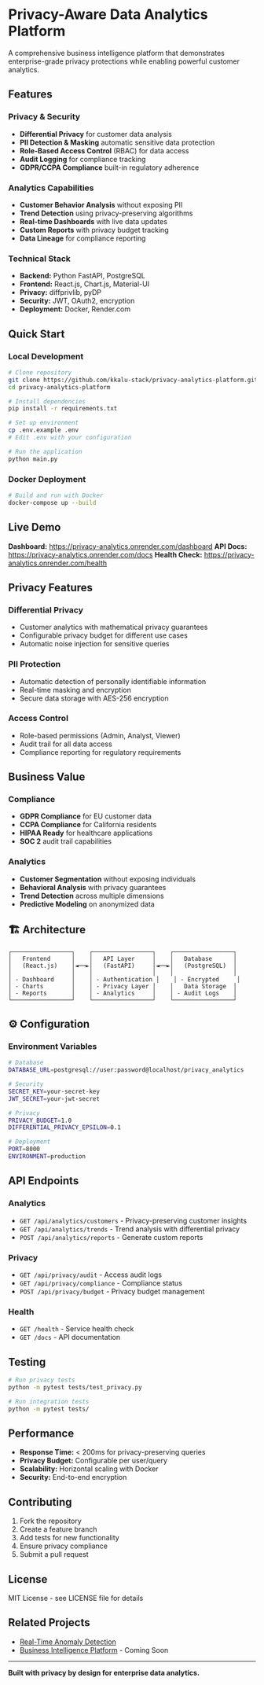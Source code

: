 # Privacy-Aware Data Analytics Platform

A comprehensive business intelligence platform that demonstrates enterprise-grade privacy protections while enabling powerful customer analytics.

## Features

###  Privacy & Security
- **Differential Privacy** for customer data analysis
- **PII Detection & Masking** automatic sensitive data protection
- **Role-Based Access Control** (RBAC) for data access
- **Audit Logging** for compliance tracking
- **GDPR/CCPA Compliance** built-in regulatory adherence

### Analytics Capabilities
- **Customer Behavior Analysis** without exposing PII
- **Trend Detection** using privacy-preserving algorithms
- **Real-time Dashboards** with live data updates
- **Custom Reports** with privacy budget tracking
- **Data Lineage** for compliance reporting

### Technical Stack
- **Backend:** Python FastAPI, PostgreSQL
- **Frontend:** React.js, Chart.js, Material-UI
- **Privacy:** diffprivlib, pyDP
- **Security:** JWT, OAuth2, encryption
- **Deployment:** Docker, Render.com

## Quick Start

### Local Development
```bash
# Clone repository
git clone https://github.com/kkalu-stack/privacy-analytics-platform.git
cd privacy-analytics-platform

# Install dependencies
pip install -r requirements.txt

# Set up environment
cp .env.example .env
# Edit .env with your configuration

# Run the application
python main.py
```

### Docker Deployment
```bash
# Build and run with Docker
docker-compose up --build
```

## Live Demo

**Dashboard:** https://privacy-analytics.onrender.com/dashboard
**API Docs:** https://privacy-analytics.onrender.com/docs
**Health Check:** https://privacy-analytics.onrender.com/health

## Privacy Features

### Differential Privacy
- Customer analytics with mathematical privacy guarantees
- Configurable privacy budget for different use cases
- Automatic noise injection for sensitive queries

### PII Protection
- Automatic detection of personally identifiable information
- Real-time masking and encryption
- Secure data storage with AES-256 encryption

### Access Control
- Role-based permissions (Admin, Analyst, Viewer)
- Audit trail for all data access
- Compliance reporting for regulatory requirements

## Business Value

### Compliance
- **GDPR Compliance** for EU customer data
- **CCPA Compliance** for California residents
- **HIPAA Ready** for healthcare applications
- **SOC 2** audit trail capabilities

### Analytics
- **Customer Segmentation** without exposing individuals
- **Behavioral Analysis** with privacy guarantees
- **Trend Detection** across multiple dimensions
- **Predictive Modeling** on anonymized data

## 🏗 Architecture

```
┌─────────────────┐    ┌─────────────────┐    ┌─────────────────┐
│   Frontend      │    │   API Layer     │    │   Database      │
│   (React.js)    │◄──►│   (FastAPI)     │◄──►│   (PostgreSQL)  │
│                 │    │                 │    │                 │
│ - Dashboard     │    │ - Authentication │    │ - Encrypted     │
│ - Charts        │    │ - Privacy Layer │    │   Data Storage  │
│ - Reports       │    │ - Analytics     │    │ - Audit Logs    │
└─────────────────┘    └─────────────────┘    └─────────────────┘
```

## ⚙️ Configuration

### Environment Variables
```bash
# Database
DATABASE_URL=postgresql://user:password@localhost/privacy_analytics

# Security
SECRET_KEY=your-secret-key
JWT_SECRET=your-jwt-secret

# Privacy
PRIVACY_BUDGET=1.0
DIFFERENTIAL_PRIVACY_EPSILON=0.1

# Deployment
PORT=8000
ENVIRONMENT=production
```

## API Endpoints

### Analytics
- `GET /api/analytics/customers` - Privacy-preserving customer insights
- `GET /api/analytics/trends` - Trend analysis with differential privacy
- `POST /api/analytics/reports` - Generate custom reports

### Privacy
- `GET /api/privacy/audit` - Access audit logs
- `GET /api/privacy/compliance` - Compliance status
- `POST /api/privacy/budget` - Privacy budget management

### Health
- `GET /health` - Service health check
- `GET /docs` - API documentation

## Testing

```bash
# Run privacy tests
python -m pytest tests/test_privacy.py

# Run integration tests
python -m pytest tests/
```

## Performance

- **Response Time:** < 200ms for privacy-preserving queries
- **Privacy Budget:** Configurable per user/query
- **Scalability:** Horizontal scaling with Docker
- **Security:** End-to-end encryption

## Contributing

1. Fork the repository
2. Create a feature branch
3. Add tests for new functionality
4. Ensure privacy compliance
5. Submit a pull request

## License

MIT License - see LICENSE file for details

## Related Projects

- [Real-Time Anomaly Detection](https://github.com/kkalu-stack/anomaly-detection-system)
- [Business Intelligence Platform](https://github.com/kkalu-stack/bi-platform) - Coming Soon

---

**Built with privacy by design for enterprise data analytics.** 
